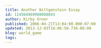 ```yaml
---
title: Another Wittgenstein Essay
id: 114564969908008843
author: Kirby Urner
published: 2006-04-21T13:04:00.000-07:00
updated: 2013-12-03T18:06:50.738-08:00
blog: world_game
tags: 
---
```


